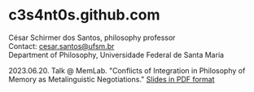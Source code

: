 # c3s4nt0s.github.com
César Schirmer dos Santos, philosophy professor   
Contact: cesar.santos@ufsm.br    
Department of Philosophy, Universidade Federal de Santa Maria    


2023.06.20. Talk @ MemLab. "Conflicts of Integration in Philosophy of Memory as Metalinguistic Negotiations." [Slides in PDF format](https://github.com/c3s4nt0s/c3s4nt0s.github.com/blob/main/Conflicts%20of%20Integration%20in%20Philosophy%20of%20Memory%20as%20Metalinguistic%20Negotiations%20(MemLab%202023.06.20).pdf)
